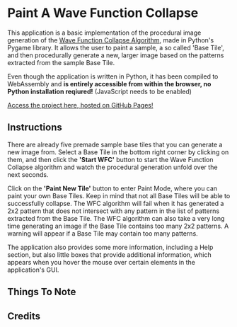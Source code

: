 # Paint A Wave Function Collapse

This application is a basic implementation of the procedural image generation of the [Wave Function Collapse Algorithm](https://github.com/mxgmn/WaveFunctionCollapse/), made in Python's Pygame library. It allows the user to paint a sample, a so called 'Base Tile', and then procedurally generate a new, larger image based on the patterns extracted from the sample Base Tile. 

Even though the application is written in Python, it has been compiled to WebAssembly and **is entirely accessible from within the browser, no Python installation reqiured!** (JavaScript needs to be enabled)

[Access the project here, hosted on GitHub Pages!](https://vik-ma.github.io/paint-a-wave-function-collapse/)

## Instructions
There are already five premade sample base tiles that you can generate a new image from. Select a Base Tile in the bottom right corner by clicking on them, and then click the **'Start WFC'** button to start the Wave Function Collapse algorithm and watch the procedural generation unfold over the next seconds.

Click on the **'Paint New Tile'** button to enter Paint Mode, where you can paint your own Base Tiles. Keep in mind that not all Base Tiles will be able to successfully collapse. The WFC algorithm will fail when it has generated a 2x2 pattern that does not intersect with any pattern in the list of patterns extracted from the Base Tile. The WFC algorithm can also take a very long time generating an image if the Base Tile contains too many 2x2 patterns. A warning will appear if a Base Tile may contain too many patterns.

The application also provides some more information, including a Help section, but also little boxes that provide additional information, which appears when you hover the mouse over certain elements in the application's GUI.
## Things To Note

## Credits
